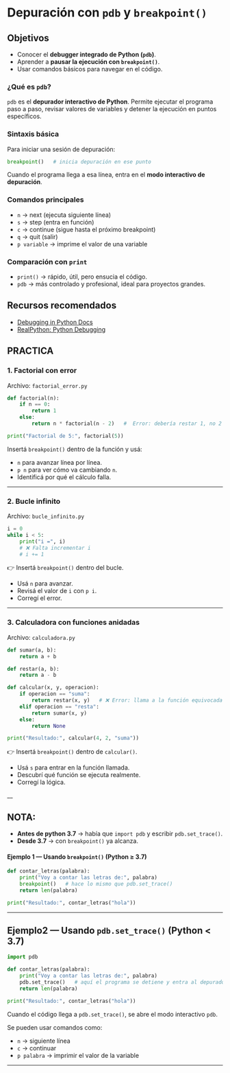 # Depuración con `pdb` y `breakpoint()`

## Objetivos
- Conocer el **debugger integrado de Python (`pdb`)**.
- Aprender a **pausar la ejecución con `breakpoint()`**.
- Usar comandos básicos para navegar en el código.

### ¿Qué es `pdb`?
`pdb` es el **depurador interactivo de Python**. Permite ejecutar el programa paso a paso,
revisar valores de variables y detener la ejecución en puntos específicos.

### Sintaxis básica
Para iniciar una sesión de depuración: 

```python
breakpoint()   # inicia depuración en ese punto
```
Cuando el programa llega a esa línea, entra en el **modo interactivo de depuración**.

### Comandos principales
- `n` → next (ejecuta siguiente línea)
- `s` → step (entra en función)
- `c` → continue (sigue hasta el próximo breakpoint)
- `q` → quit (salir)
- `p variable` → imprime el valor de una variable

### Comparación con `print`
- `print()` → rápido, útil, pero ensucia el código.
- `pdb` → más controlado y profesional, ideal para proyectos grandes.

## Recursos recomendados
- [Debugging in Python Docs](https://docs.python.org/3/library/pdb.html)
- [RealPython: Python Debugging](https://realpython.com/python-debugging-pdb/)


## PRACTICA
### 1. Factorial con error

Archivo: `factorial_error.py`

```python
def factorial(n):
    if n == 0:
        return 1
    else:
        return n * factorial(n - 2)   #  Error: debería restar 1, no 2

print("Factorial de 5:", factorial(5))
```

Insertá `breakpoint()` dentro de la función y usá:

* `n` para avanzar línea por línea.
* `p n` para ver cómo va cambiando `n`.
* Identificá por qué el cálculo falla.

---

### 2. Bucle infinito

Archivo: `bucle_infinito.py`

```python
i = 0
while i < 5:
    print("i =", i)
    # ❌ Falta incrementar i
    # i += 1
```

👉 Insertá `breakpoint()` dentro del bucle.

* Usá `n` para avanzar.
* Revisá el valor de `i` con `p i`.
* Corregí el error.

---

### 3. Calculadora con funciones anidadas

Archivo: `calculadora.py`

```python
def sumar(a, b):
    return a + b

def restar(a, b):
    return a - b

def calcular(x, y, operacion):
    if operacion == "suma":
        return restar(x, y)   # ❌ Error: llama a la función equivocada
    elif operacion == "resta":
        return sumar(x, y)
    else:
        return None

print("Resultado:", calcular(4, 2, "suma"))
```

👉 Insertá `breakpoint()` dentro de `calcular()`.

* Usá `s` para entrar en la función llamada.
* Descubrí qué función se ejecuta realmente.
* Corregí la lógica.



__ 
## NOTA: 


* **Antes de python 3.7** → había que `import pdb` y escribir `pdb.set_trace()`.
* **Desde 3.7** → con `breakpoint()` ya alcanza.


#### Ejemplo 1 — Usando `breakpoint()` (Python ≥ 3.7)

```python
def contar_letras(palabra):
    print("Voy a contar las letras de:", palabra)
    breakpoint()   # hace lo mismo que pdb.set_trace()
    return len(palabra)

print("Resultado:", contar_letras("hola"))
```

---

## Ejemplo2  — Usando `pdb.set_trace()` (Python < 3.7)

```python
import pdb

def contar_letras(palabra):
    print("Voy a contar las letras de:", palabra)
    pdb.set_trace()   # aquí el programa se detiene y entra al depurador
    return len(palabra)

print("Resultado:", contar_letras("hola"))
```

Cuando el código llega a `pdb.set_trace()`, se abre el modo interactivo `pdb`.

Se pueden usar comandos como:

* `n` → siguiente línea
* `c` → continuar
* `p palabra` → imprimir el valor de la variable

---


